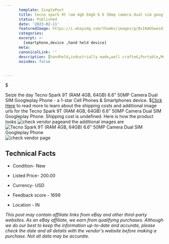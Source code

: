 ```yaml
---
      template: SinglePost
      title: tecno spark 9t ram 4gb 64gb 6 6 50mp camera dual sim googleplay phone
      status: Published
      date: '2023-02-11'
      featuredImage: https://i.ebayimg.com/thumbs/images/g/BsIAAOSwesdi~KW0/s-l225.jpg
      categories: 
      excerpt: >-
        [smartphone,device ,hand held device]
      meta:
      canonicalLink: ''
      description: [handheld,industrially made,well crafted,Portable,Mobile,Compact,Convenient,Lightweight,Maneuverable,Man-portable,Miniature,Carriable,Hand-held,Light,Holdable,Transportable,Mobile device,Pocket-sized,On-the-go,Wireless,Cordless,Compact size,Convenient size, smartphone,device ,hand held device]
      noindex: false
      
        
---
```

$

Seize the day Tecno Spark 9T (RAM 4GB, 64GB) 6.6"  50MP Camera Dual SIM Googleplay Phone - a 1-star Cell Phones & Smartphones device.
$[Click Here](https://www.ebay.com/itm/175386174913?hash=item28d5d4a5c1%3Ag%3ABsIAAOSwesdi%7EKW0&mkevt=1&mkcid=1&mkrid=711-53200-19255-0&campid=%253CePNCampaignId%253E&customid=%253CreferenceId%253E&toolid=10049) to read more to learn about the shipping costs and additional image urls for the Tecno Spark 9T (RAM 4GB, 64GB) 6.6"  50MP Camera Dual SIM Googleplay Phone. Shipping cost is undefined. Here is how the product looks ![check vendor page](https://i.ebayimg.com/thumbs/images/g/BsIAAOSwesdi~KW0/s-l225.jpg)and the additional images are![Tecno Spark 9T (RAM 4GB, 64GB) 6.6"  50MP Camera Dual SIM Googleplay Phone](https://i.ebayimg.com/images/g/BsIAAOSwesdi~KW0/s-l1200.jpg)![check vendor page](https://origin-galleryplus.ebayimg.com/ws/web/175386174913_2_0_1/225x225.jpg,https://origin-galleryplus.ebayimg.com/ws/web/175386174913_3_0_1/225x225.jpg,https://origin-galleryplus.ebayimg.com/ws/web/175386174913_4_0_1/225x225.jpg,https://origin-galleryplus.ebayimg.com/ws/web/175386174913_5_0_1/225x225.jpg,https://origin-galleryplus.ebayimg.com/ws/web/175386174913_6_0_1/225x225.jpg,https://origin-galleryplus.ebayimg.com/ws/web/175386174913_7_0_1/225x225.jpg,https://origin-galleryplus.ebayimg.com/ws/web/175386174913_8_0_1/225x225.jpg,https://origin-galleryplus.ebayimg.com/ws/web/175386174913_9_0_1/225x225.jpg,https://origin-galleryplus.ebayimg.com/ws/web/175386174913_10_0_1/225x225.jpg,https://origin-galleryplus.ebayimg.com/ws/web/175386174913_11_0_1/225x225.jpg)



 ## Technical Facts 



     
      

 - Condition- New 


      

 - Listed Price- 200.00 


      

 - Currency- USD 


      

 - Feedback score - 1699 


      

 - Location - IN 


      
      

 *_This post may contain affiliate links from eBay and other third-party websites. As an eBay affiliate, we earn from qualifying purchases. Although we do our best to keep the information up-to-date and accurate, please check the date and all details with the vendor's website before making a purchase. Not all data may be accurate._*






